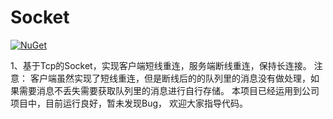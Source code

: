 # Socket

[![NuGet](https://img.shields.io/nuget/v/ccSocket.svg?style=flat-square)](https://www.nuget.org/packages/ccSocket)

1、基于Tcp的Socket，实现客户端短线重连，服务端断线重连，保持长连接。
注意： 客户端虽然实现了短线重连，但是断线后的的队列里的消息没有做处理，如果需要消息不丢失需要获取队列里的消息进行自行存储。
本项目已经运用到公司项目中，目前运行良好，暂未发现Bug， 欢迎大家指导代码。
